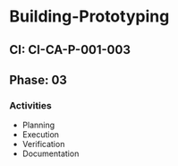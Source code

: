 # Building-Prototyping

## CI: CI-CA-P-001-003
## Phase: 03

### Activities
- Planning
- Execution
- Verification
- Documentation
